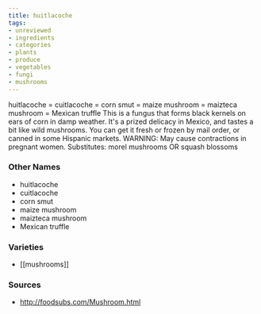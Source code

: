 ```yaml
---
title: huitlacoche
tags:
- unreviewed
- ingredients
- categories
- plants
- produce
- vegetables
- fungi
- mushrooms
---
```

huitlacoche = cuitlacoche = corn smut = maize mushroom = maizteca mushroom = Mexican truffle This is a fungus that forms black kernels on ears of corn in damp weather. It's a prized delicacy in Mexico, and tastes a bit like wild mushrooms. You can get it fresh or frozen by mail order, or canned in some Hispanic markets. WARNING: May cause contractions in pregnant women. Substitutes: morel mushrooms OR squash blossoms

### Other Names

* huitlacoche
* cuitlacoche
* corn smut
* maize mushroom
* maizteca mushroom
* Mexican truffle

### Varieties

* [[mushrooms]]

### Sources
* http://foodsubs.com/Mushroom.html
